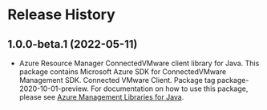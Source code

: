 # Release History

## 1.0.0-beta.1 (2022-05-11)

- Azure Resource Manager ConnectedVMware client library for Java. This package contains Microsoft Azure SDK for ConnectedVMware Management SDK. Connected VMware Client. Package tag package-2020-10-01-preview. For documentation on how to use this package, please see [Azure Management Libraries for Java](https://aka.ms/azsdk/java/mgmt).
